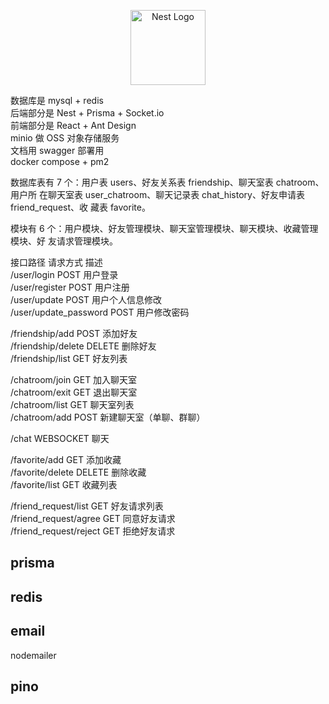 <p align="center">
  <a href="http://nestjs.com/" target="blank"><img src="https://nestjs.com/img/logo-small.svg" width="120" alt="Nest Logo" /></a>
</p>

数据库是 mysql + redis  
后端部分是 Nest + Prisma + Socket.io  
前端部分是 React + Ant Design  
minio 做 OSS 对象存储服务  
文档用 swagger 部署用  
docker compose + pm2

数据库表有 7 个：用户表 users、好友关系表 friendship、聊天室表 chatroom、用户所
在聊天室表 user_chatroom、聊天记录表 chat_history、好友申请表 friend_request、收
藏表 favorite。

模块有 6 个：用户模块、好友管理模块、聊天室管理模块、聊天模块、收藏管理模块、好
友请求管理模块。

接口路径 请求方式 描述  
/user/login POST 用户登录  
/user/register POST 用户注册  
/user/update POST 用户个人信息修改  
/user/update_password POST 用户修改密码

/friendship/add POST 添加好友  
/friendship/delete DELETE 删除好友  
/friendship/list GET 好友列表

/chatroom/join GET 加入聊天室  
/chatroom/exit GET 退出聊天室  
/chatroom/list GET 聊天室列表  
/chatroom/add POST 新建聊天室（单聊、群聊）

/chat WEBSOCKET 聊天

/favorite/add GET 添加收藏  
/favorite/delete DELETE 删除收藏  
/favorite/list GET 收藏列表

/friend_request/list GET 好友请求列表  
/friend_request/agree GET 同意好友请求  
/friend_request/reject GET 拒绝好友请求

## prisma

## redis

## email

nodemailer

## pino
